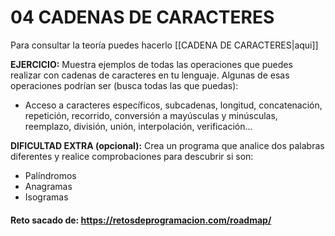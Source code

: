 # 04 CADENAS DE CARACTERES

Para consultar la teoría puedes hacerlo [[CADENA DE CARACTERES|aqui]]

**EJERCICIO:**
Muestra ejemplos de todas las operaciones que puedes realizar con cadenas de caracteres
en tu lenguaje. Algunas de esas operaciones podrían ser (busca todas las que puedas):
- Acceso a caracteres específicos, subcadenas, longitud, concatenación, repetición, recorrido, conversión a mayúsculas y minúsculas, reemplazo, división, unión, interpolación, verificación...

**DIFICULTAD EXTRA (opcional):**
Crea un programa que analice dos palabras diferentes y realice comprobaciones
para descubrir si son:
- Palíndromos
- Anagramas
- Isogramas

#### Reto sacado de: https://retosdeprogramacion.com/roadmap/